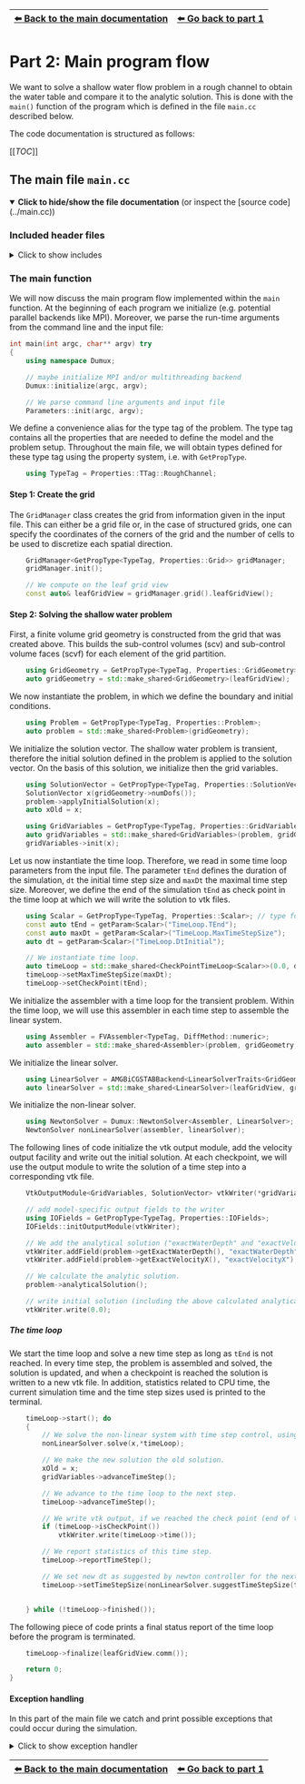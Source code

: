 <!-- Important: This file has been automatically generated by generate_example_docs.py. Do not edit this file directly! -->


| [:arrow_left: Back to the main documentation](../README.md) | [:arrow_left: Go back to part 1](swe.md) |
|---|---:|

# Part 2: Main program flow

We want to solve a shallow water flow problem in a rough
channel to obtain the water table and
compare it to the analytic solution. This is done with the
`main()` function
of the program which is defined in the file `main.cc` described below.

The code documentation is structured as follows:

[[_TOC_]]



## The main file `main.cc`

<details open>
<summary><b>Click to hide/show the file documentation</b> (or inspect the [source code](../main.cc))</summary>


### Included header files
<details><summary> Click to show includes</summary>

DUNE helper class for MPI

```cpp
#include <dune/common/parallel/mpihelper.hh>
```

The following headers include functionality related to property definition or retrieval, as well as
the retrieval of input parameters specified in the input file or via the command line.

```cpp
#include <dumux/common/properties.hh>
#include <dumux/common/parameters.hh>
#include <dumux/common/initialize.hh>
```

The following files contains the available linear solver backends, the non linear Newton Solver
and the assembler for the linear systems arising from finite volume discretizations
(box-scheme, tpfa-approximation, mpfa-approximation).

```cpp
#include <dumux/linear/linearsolvertraits.hh>
#include <dumux/linear/amgbackend.hh>
#include <dumux/nonlinear/newtonsolver.hh>
#include <dumux/assembly/fvassembler.hh>
```

The following class provides a convenient way of writing of dumux simulation results to VTK format.

```cpp
#include <dumux/io/vtkoutputmodule.hh>
```

The gridmanager constructs a grid from the information in the input or grid file.
Many different Dune grid implementations are supported, of which a list can be found
in `gridmanager.hh`.

```cpp
#include <dumux/io/grid/gridmanager_yasp.hh>
```

We include the header file specifying the properties of this example

```cpp
#include "properties.hh"
```

</details>

### The main function
We will now discuss the main program flow implemented within the `main` function.
At the beginning of each program we initialize (e.g. potential parallel backends like MPI).
Moreover, we parse the run-time arguments from the command line and the
input file:

```cpp
int main(int argc, char** argv) try
{
    using namespace Dumux;

    // maybe initialize MPI and/or multithreading backend
    Dumux::initialize(argc, argv);

    // We parse command line arguments and input file
    Parameters::init(argc, argv);
```

We define a convenience alias for the type tag of the problem. The type
tag contains all the properties that are needed to define the model and the problem
setup. Throughout the main file, we will obtain types defined for these type tag
using the property system, i.e. with `GetPropType`.

```cpp
    using TypeTag = Properties::TTag::RoughChannel;
```

#### Step 1: Create the grid
The `GridManager` class creates the grid from information given in the input file.
This can either be a grid file or, in the case of structured grids, one can specify the coordinates
of the corners of the grid and the number of cells to be used to discretize each spatial direction.

```cpp
    GridManager<GetPropType<TypeTag, Properties::Grid>> gridManager;
    gridManager.init();

    // We compute on the leaf grid view
    const auto& leafGridView = gridManager.grid().leafGridView();
```

#### Step 2: Solving the shallow water problem
First, a finite volume grid geometry is constructed from the grid that was created above.
This builds the sub-control volumes (scv) and sub-control volume faces (scvf) for each element
of the grid partition.

```cpp
    using GridGeometry = GetPropType<TypeTag, Properties::GridGeometry>;
    auto gridGeometry = std::make_shared<GridGeometry>(leafGridView);
```

We now instantiate the problem, in which we define the boundary and initial conditions.

```cpp
    using Problem = GetPropType<TypeTag, Properties::Problem>;
    auto problem = std::make_shared<Problem>(gridGeometry);
```

We initialize the solution vector. The shallow water problem is transient,
therefore the initial solution defined in the problem is applied to the
solution vector. On the basis of this solution, we initialize then the grid variables.

```cpp
    using SolutionVector = GetPropType<TypeTag, Properties::SolutionVector>;
    SolutionVector x(gridGeometry->numDofs());
    problem->applyInitialSolution(x);
    auto xOld = x;

    using GridVariables = GetPropType<TypeTag, Properties::GridVariables>;
    auto gridVariables = std::make_shared<GridVariables>(problem, gridGeometry);
    gridVariables->init(x);
```

Let us now instantiate the time loop. Therefore, we read in some time loop parameters from the input file.
The parameter `tEnd` defines the duration of the simulation, `dt` the initial time step size and `maxDt` the maximal time step size.
Moreover, we define the end of the simulation `tEnd` as check point in the time loop at which we will write the solution to vtk files.

```cpp
    using Scalar = GetPropType<TypeTag, Properties::Scalar>; // type for scalar values
    const auto tEnd = getParam<Scalar>("TimeLoop.TEnd");
    const auto maxDt = getParam<Scalar>("TimeLoop.MaxTimeStepSize");
    auto dt = getParam<Scalar>("TimeLoop.DtInitial");

    // We instantiate time loop.
    auto timeLoop = std::make_shared<CheckPointTimeLoop<Scalar>>(0.0, dt, tEnd);
    timeLoop->setMaxTimeStepSize(maxDt);
    timeLoop->setCheckPoint(tEnd);
```

We initialize the assembler with a time loop for the transient problem.
Within the time loop, we will use this assembler in each time step to assemble the linear system.

```cpp
    using Assembler = FVAssembler<TypeTag, DiffMethod::numeric>;
    auto assembler = std::make_shared<Assembler>(problem, gridGeometry, gridVariables, timeLoop, xOld);
```

We initialize the linear solver.

```cpp
    using LinearSolver = AMGBiCGSTABBackend<LinearSolverTraits<GridGeometry>>;
    auto linearSolver = std::make_shared<LinearSolver>(leafGridView, gridGeometry->dofMapper());
```

We initialize the non-linear solver.

```cpp
    using NewtonSolver = Dumux::NewtonSolver<Assembler, LinearSolver>;
    NewtonSolver nonLinearSolver(assembler, linearSolver);
```

The following lines of code initialize the vtk output module, add the velocity output facility
and write out the initial solution. At each checkpoint, we will use the output module to write
the solution of a time step into a corresponding vtk file.

```cpp
    VtkOutputModule<GridVariables, SolutionVector> vtkWriter(*gridVariables,x, problem->name());

    // add model-specific output fields to the writer
    using IOFields = GetPropType<TypeTag, Properties::IOFields>;
    IOFields::initOutputModule(vtkWriter);

    // We add the analytical solution ("exactWaterDepth" and "exactVelocityX") to the predefined specific output.
    vtkWriter.addField(problem->getExactWaterDepth(), "exactWaterDepth");
    vtkWriter.addField(problem->getExactVelocityX(), "exactVelocityX");

    // We calculate the analytic solution.
    problem->analyticalSolution();

    // write initial solution (including the above calculated analytical solution.
    vtkWriter.write(0.0);
```

##### The time loop
We start the time loop and solve a new time step as long as `tEnd` is not reached. In every time step,
the problem is assembled and solved, the solution is updated, and when a checkpoint is reached the solution
is written to a new vtk file. In addition, statistics related to CPU time, the current simulation time
and the time step sizes used is printed to the terminal.

```cpp
    timeLoop->start(); do
    {
        // We solve the non-linear system with time step control, using Newthon's method.
        nonLinearSolver.solve(x,*timeLoop);

        // We make the new solution the old solution.
        xOld = x;
        gridVariables->advanceTimeStep();

        // We advance to the time loop to the next step.
        timeLoop->advanceTimeStep();

        // We write vtk output, if we reached the check point (end of time loop)
        if (timeLoop->isCheckPoint())
            vtkWriter.write(timeLoop->time());

        // We report statistics of this time step.
        timeLoop->reportTimeStep();

        // We set new dt as suggested by newton controller for the next time step.
        timeLoop->setTimeStepSize(nonLinearSolver.suggestTimeStepSize(timeLoop->timeStepSize()));


    } while (!timeLoop->finished());
```

The following piece of code prints a final status report of the time loop
before the program is terminated.

```cpp
    timeLoop->finalize(leafGridView.comm());

    return 0;
}
```

#### Exception handling
In this part of the main file we catch and print possible exceptions that could
occur during the simulation.
<details><summary> Click to show exception handler</summary>

```cpp
// errors related to run-time parameters
catch (const Dumux::ParameterException &e)
{
    std::cerr << std::endl << e << " ---> Abort!" << std::endl;
    return 1;
}
// errors related to the parsing of Dune grid files
catch (const Dune::DGFException & e)
{
    std::cerr << "DGF exception thrown (" << e <<
                 "). Most likely, the DGF file name is wrong "
                 "or the DGF file is corrupted, "
                 "e.g. missing hash at end of file or wrong number (dimensions) of entries."
                 << " ---> Abort!" << std::endl;
    return 2;
}
// generic error handling with Dune::Exception
catch (const Dune::Exception &e)
{
    std::cerr << "Dune reported error: " << e << " ---> Abort!" << std::endl;
    return 3;
}
// other exceptions
catch (...)
{
    std::cerr << "Unknown exception thrown! ---> Abort!" << std::endl;
    return 4;
}
```

</details>

</details>


| [:arrow_left: Back to the main documentation](../README.md) | [:arrow_left: Go back to part 1](swe.md) |
|---|---:|

